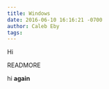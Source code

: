```yaml
---
title: Windows
date: 2016-06-10 16:16:21 -0700
author: Caleb Eby
tags: 
---
```


Hi

READMORE

hi **again**